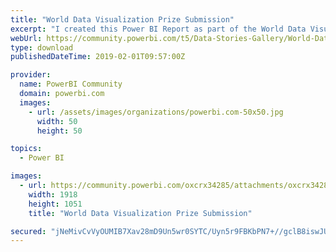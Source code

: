 ```yaml
---
title: "World Data Visualization Prize Submission"
excerpt: "I created this Power BI Report as part of the World Data Visualization Prize . The goal was to create an app-like interactive user experience that"
webUrl: https://community.powerbi.com/t5/Data-Stories-Gallery/World-Data-Visualization-Prize-Submission/m-p/615034
type: download
publishedDateTime: 2019-02-01T09:57:00Z

provider:
  name: PowerBI Community
  domain: powerbi.com
  images:
    - url: /assets/images/organizations/powerbi.com-50x50.jpg
      width: 50
      height: 50

topics:
  - Power BI

images:
  - url: https://community.powerbi.com/oxcrx34285/attachments/oxcrx34285/DataStoriesGallery/2466/1/World%20Data%20snap.jpg
    width: 1918
    height: 1051
    title: "World Data Visualization Prize Submission"

secured: "jNeMivCvVyOUMIB7Xav28mD9Un5wr0SYTC/Uyn5r9FBKbPN7+//gclB8iswJUF4sQEvr9LnVLUKISWYKV9Wm2MVpizKFtdAmN4K5YwL2IMuzEROyggi3X2tXtmPdycOxWgenHHup9m0KO89OHcnYn5RkdYp6Cfm+aJyLurYKItA7PfaGlGSps7OAD6NBEoqaq17/JxDFJ3YWcJihbnymKIP3AODg8SAZRJov63hd7LRYbMmjc83IuKoLZ26FlVXrP7emm81h4zu1ZYvw3bZVYMqjyrAAZZPRQsm1jnIp924R6asPZSoZrvC6PjWdhf9m+G/MJ/trR+MtUSRcmp+fihK9QSom9hA9coseKm8Szfid8VCuEzmUk3EEhYWxCB7r;ZlPc5cOsQGyKqnodifQjJA=="
---
```


